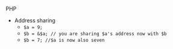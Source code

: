 PHP

- Address sharing
	- `$a = 9;`
	- `$b = &$a; // you are sharing $a's address now with $b`
	- `$b = 7; //$a is now also seven`